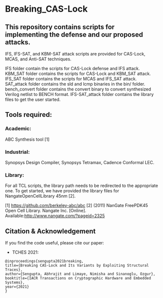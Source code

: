 # Breaking_CAS-Lock

## This repository contains scripts for implementing the defense and our proposed attacks.
IFS, IFS-SAT, and KBM-SAT attack scripts are provided for CAS-Lock, MCAS, and Anti-SAT techniques.

IFS folder contain the scripts for CAS-Lock defense and IFS attack.
KBM_SAT folder contains the scripts for CAS-Lock and KBM_SAT attack.
IFS_SAT folder contains the scripts for MCAS and IFS_SAT attack.
SAT_attack folder contains the sld and lcmp binaries in the bin/ folder.
bench_convert folder contains the convert binary to convert synthesized Verilog netlist to BENCH format.
IFS-SAT_attack folder contains the library files to get the user started.

## Tools required:
### Academic:
ABC Synthesis tool [1]
### Industrial:
Synopsys Design Compiler, Synopsys Tetramax, Cadence Conformal LEC.
### Library:
For all TCL scripts, the library path needs to be redirected to the appropriate one. To get started, we have provided the library files for NangateOpenCellLibrary 45nm [2].

[1] https://github.com/berkeley-abc/abc
[2] (2011)  NanGate  FreePDK45  Open  Cell  Library.  Nangate  Inc.  [Online].  Available:http://www.nangate.com/?pageid=2325

## Citation & Acknowledgement
If you find the code useful, please cite our paper:
* TCHES 2021:
```
@inproceedings{sengupta2021breaking,
title={Breaking CAS-Lock and Its Variants by Exploiting Structural Traces},
author={Sengupta, Abhrajit and Limaye, Nimisha and Sinanoglu, Ozgur},
booktitle={IACR Transactions on Cryptographic Hardware and Embedded Systems},
year={2021}
}
```
